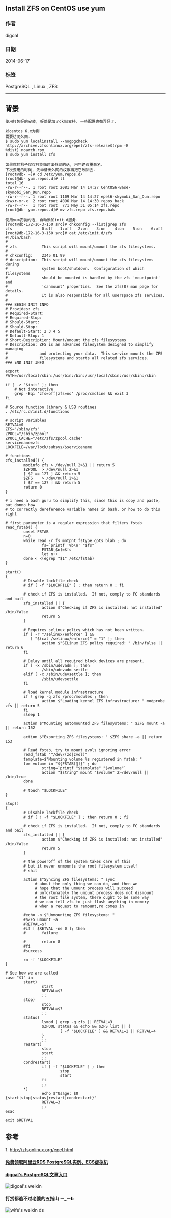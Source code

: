 ## Install ZFS on CentOS use yum  
                                                                                                                                                                         
### 作者                                                                                                                                                                     
digoal                                                                                                                                                                       
                                                                                                                                                                   
### 日期                                                                                                                                                                                      
2014-06-17                                                                                                                                                             
                                                                                                                                                                    
### 标签                                                                                                                                                                   
PostgreSQL , Linux , ZFS                                                                                                                                                                 
                                                                                                                                                                                                     
----                                                                                                                                                                             
                                                                                                                                                                                                                 
## 背景       
  
```  
使用打包好的安装, 好处是加了dkms支持. 一些配置也都弄好了.  
  
以centos 6.x为例  
需要访问外网.  
$ sudo yum localinstall --nogpgcheck http://archive.zfsonlinux.org/epel/zfs-release$(rpm -E %dist).noarch.rpm  
$ sudo yum install zfs   
  
如果你的机子仅仅只能临时出外网的话, 用完建议重命名.  
下次要用的时候, 先申请出外网的权限再把它改回去.  
[root@db- ~]# cd /etc/yum.repos.d/  
[root@db- yum.repos.d]# ll  
total 16  
-rw-r--r--. 1 root root 2081 Mar 14 14:27 CentOS6-Base-skymobi_San_Dun.repo  
-rw-r--r--. 1 root root 1109 Mar 14 14:27 epel6-skymobi_San_Dun.repo  
drwxr-xr-x  2 root root 4096 Mar 14 14:30 repos_back  
-rw-r--r--  1 root root  771 May 31 05:14 zfs.repo  
[root@db- yum.repos.d]# mv zfs.repo zfs.repo.bak  
  
使用yum安装的话, 自动添加init.d服务.  
[root@db-172-16-3-150 src]# chkconfig --list|grep zfs  
zfs             0:off   1:off   2:on    3:on    4:on    5:on    6:off  
[root@db-172-16-3-150 src]# cat /etc/init.d/zfs  
#!/bin/bash  
#  
# zfs           This script will mount/umount the zfs filesystems.  
#  
# chkconfig:    2345 01 99  
# description:  This script will mount/umount the zfs filesystems during  
#               system boot/shutdown.  Configuration of which filesystems  
#               should be mounted is handled by the zfs 'mountpoint' and  
#               'canmount' properties.  See the zfs(8) man page for details.  
#               It is also responsible for all userspace zfs services.  
#  
### BEGIN INIT INFO  
# Provides: zfs  
# Required-Start:  
# Required-Stop:  
# Should-Start:  
# Should-Stop:  
# Default-Start: 2 3 4 5  
# Default-Stop: 1  
# Short-Description: Mount/umount the zfs filesystems  
# Description: ZFS is an advanced filesystem designed to simplify managing  
#              and protecting your data.  This service mounts the ZFS  
#              filesystems and starts all related zfs services.  
### END INIT INFO  
  
export PATH=/usr/local/sbin:/usr/bin:/bin:/usr/local/sbin:/usr/sbin:/sbin  
  
if [ -z "$init" ]; then  
    # Not interactive  
    grep -Eqi 'zfs=off|zfs=no' /proc/cmdline && exit 3  
fi  
  
# Source function library & LSB routines  
. /etc/rc.d/init.d/functions  
  
# script variables  
RETVAL=0  
ZFS="/sbin/zfs"  
ZPOOL="/sbin/zpool"  
ZPOOL_CACHE="/etc/zfs/zpool.cache"  
servicename=zfs  
LOCKFILE=/var/lock/subsys/$servicename  
  
# functions  
zfs_installed() {  
        modinfo zfs > /dev/null 2>&1 || return 5  
        $ZPOOL  > /dev/null 2>&1  
        [ $? == 127 ] && return 5  
        $ZFS    > /dev/null 2>&1  
        [ $? == 127 ] && return 5  
        return 0  
}  
  
# i need a bash guru to simplify this, since this is copy and paste, but donno how  
# to correctly dereference variable names in bash, or how to do this right  
  
# first parameter is a regular expression that filters fstab  
read_fstab() {  
        unset FSTAB  
        n=0  
        while read -r fs mntpnt fstype opts blah ; do  
                fs=`printf '%b\n' "$fs"`  
                FSTAB[$n]=$fs  
                let n++  
        done < <(egrep "$1" /etc/fstab)  
}  
  
start()  
{  
        # Disable lockfile check  
        # if [ -f "$LOCKFILE" ] ; then return 0 ; fi  
  
        # check if ZFS is installed.  If not, comply to FC standards and bail  
        zfs_installed || {  
                action $"Checking if ZFS is installed: not installed" /bin/false  
                return 5  
        }  
  
        # Requires selinux policy which has not been written.  
        if [ -r "/selinux/enforce" ] &&  
           [ "$(cat /selinux/enforce)" = "1" ]; then  
                action $"SELinux ZFS policy required: " /bin/false || return 6  
        fi  
  
        # Delay until all required block devices are present.  
        if [ -x /sbin/udevadm ]; then  
                /sbin/udevadm settle  
        elif [ -x /sbin/udevsettle ]; then  
                /sbin/udevsettle  
        fi  
  
        # load kernel module infrastructure  
        if ! grep -q zfs /proc/modules ; then  
                action $"Loading kernel ZFS infrastructure: " modprobe zfs || return 5  
        fi  
        sleep 1  
  
        action $"Mounting automounted ZFS filesystems: " $ZFS mount -a || return 152  
  
        action $"Exporting ZFS filesystems: " $ZFS share -a || return 153  
  
        # Read fstab, try to mount zvols ignoring error  
        read_fstab "^/dev/(zd|zvol)"  
        template=$"Mounting volume %s registered in fstab: "  
        for volume in "${FSTAB[@]}" ; do  
                string=`printf "$template" "$volume"`  
                action "$string" mount "$volume" 2>/dev/null || /bin/true  
        done  
  
        # touch "$LOCKFILE"  
}  
  
stop()  
{  
        # Disable lockfile check  
        # if [ ! -f "$LOCKFILE" ] ; then return 0 ; fi  
  
        # check if ZFS is installed.  If not, comply to FC standards and bail  
        zfs_installed || {  
                action $"Checking if ZFS is installed: not installed" /bin/false  
                return 5  
        }  
  
        # the poweroff of the system takes care of this  
        # but it never unmounts the root filesystem itself  
        # shit  
  
        action $"Syncing ZFS filesystems: " sync  
             # about the only thing we can do, and then we  
             # hope that the umount process will succeed  
             # unfortunately the umount process does not dismount  
             # the root file system, there ought to be some way  
             # we can tell zfs to just flush anything in memory  
             # when a request to remount,ro comes in  
  
        #echo -n $"Unmounting ZFS filesystems: "  
        #$ZFS umount -a  
        #RETVAL=$?  
        #if [ $RETVAL -ne 0 ]; then  
        #       failure  
  
        #       return 8  
        #fi  
        #success  
  
        rm -f "$LOCKFILE"  
}  
  
# See how we are called  
case "$1" in  
        start)  
                start  
                RETVAL=$?  
                ;;  
        stop)  
                stop  
                RETVAL=$?  
                ;;  
        status)  
                lsmod | grep -q zfs || RETVAL=3  
                $ZPOOL status && echo && $ZFS list || {  
                        [ -f "$LOCKFILE" ] && RETVAL=2 || RETVAL=4  
                }  
                ;;  
        restart)  
                stop  
                start  
                ;;  
        condrestart)  
                if [ -f "$LOCKFILE" ] ; then  
                        stop  
                        start  
                fi  
                ;;  
        *)  
                echo $"Usage: $0 {start|stop|status|restart|condrestart}"  
                RETVAL=3  
                ;;  
esac  
  
exit $RETVAL  
```  
  
## 参考  
1\. http://zfsonlinux.org/epel.html  
    
  
  
  
  
  
  
  
  
  
  
  
  
  
#### [免费领取阿里云RDS PostgreSQL实例、ECS虚拟机](https://free.aliyun.com/ "57258f76c37864c6e6d23383d05714ea")
  
  
#### [digoal's PostgreSQL文章入口](https://github.com/digoal/blog/blob/master/README.md "22709685feb7cab07d30f30387f0a9ae")
  
  
![digoal's weixin](../pic/digoal_weixin.jpg "f7ad92eeba24523fd47a6e1a0e691b59")
  
  
  
  
  
  
#### 打赏都逃不过老婆的五指山 －_－b  
![wife's weixin ds](../pic/wife_weixin_ds.jpg "acd5cce1a143ef1d6931b1956457bc9f")
  
